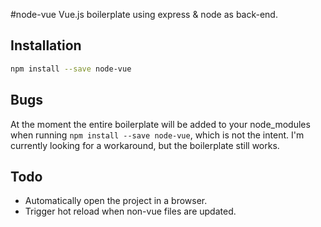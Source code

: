 #node-vue
Vue.js boilerplate using express & node as back-end.

## Installation
```sh
npm install --save node-vue
```

## Bugs
At the moment the entire boilerplate will be added  to your node_modules when running <code>npm install --save node-vue</code>, which is not the intent. I'm currently looking for a workaround, but the boilerplate still works.


## Todo
- Automatically open the project in a browser.
- Trigger hot reload when non-vue files are updated.
